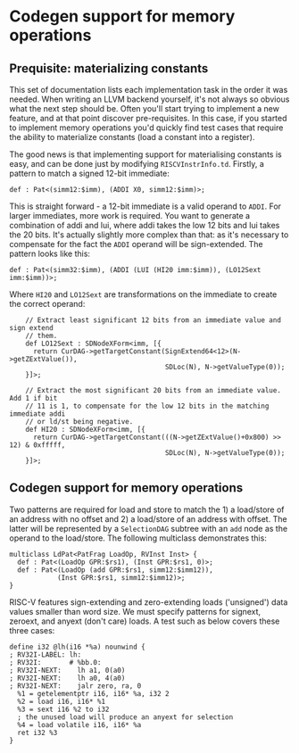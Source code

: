 # Codegen support for memory operations

## Prequisite: materializing constants

This set of documentation lists each implementation task in the order it was 
needed. When writing an LLVM backend yourself, it's not always so obvious what 
the next step should be. Often you'll start trying to implement a new feature, 
and at that point discover pre-requisites. In this case, if you started to 
implement memory operations you'd quickly find test cases that require the 
ability to materialize constants (load a constant into a register).

The good news is that implementing support for materialising constants is 
easy, and can be done just by modifying `RISCVInstrInfo.td`. Firstly, a 
pattern to match a signed 12-bit immediate:

    def : Pat<(simm12:$imm), (ADDI X0, simm12:$imm)>;

This is straight forward - a 12-bit immediate is a valid operand to `ADDI`.
For larger immediates, more work is required. You want to generate a 
combination of addi and lui, where addi takes the low 12 bits and lui takes 
the 20 bits. It's actually slightly more complex than that: as it's necessary 
to compensate for the fact the `ADDI` operand will be sign-extended. The 
pattern looks like this:

    def : Pat<(simm32:$imm), (ADDI (LUI (HI20 imm:$imm)), (LO12Sext imm:$imm))>;

Where `HI20` and `LO12Sext` are transformations on the immediate to create the 
correct operand:

		// Extract least significant 12 bits from an immediate value and sign extend
		// them.
		def LO12Sext : SDNodeXForm<imm, [{
		  return CurDAG->getTargetConstant(SignExtend64<12>(N->getZExtValue()),
		                                   SDLoc(N), N->getValueType(0));
		}]>;
		
		// Extract the most significant 20 bits from an immediate value. Add 1 if bit
		// 11 is 1, to compensate for the low 12 bits in the matching immediate addi
		// or ld/st being negative.
		def HI20 : SDNodeXForm<imm, [{
		  return CurDAG->getTargetConstant(((N->getZExtValue()+0x800) >> 12) & 0xfffff,
		                                   SDLoc(N), N->getValueType(0));
		}]>;

## Codegen support for memory operations

Two patterns are required for load and store to match the 1) a load/store of 
an address with no offset and 2) a load/store of an address with offset. The 
latter will be represented by a `SelectionDAG` subtree with an `add` node as 
the operand to the load/store. The following multiclass demonstrates this:

    multiclass LdPat<PatFrag LoadOp, RVInst Inst> {
      def : Pat<(LoadOp GPR:$rs1), (Inst GPR:$rs1, 0)>;
      def : Pat<(LoadOp (add GPR:$rs1, simm12:$imm12)),
                (Inst GPR:$rs1, simm12:$imm12)>;
    }

RISC-V features sign-extending and zero-extending loads ('unsigned') data 
values smaller than word size. We must specify patterns for signext, zeroext, 
and anyext (don't care) loads. A test such as below covers these three cases:

    define i32 @lh(i16 *%a) nounwind {
    ; RV32I-LABEL: lh:
    ; RV32I:       # %bb.0:
    ; RV32I-NEXT:    lh a1, 0(a0)
    ; RV32I-NEXT:    lh a0, 4(a0)
    ; RV32I-NEXT:    jalr zero, ra, 0
      %1 = getelementptr i16, i16* %a, i32 2
      %2 = load i16, i16* %1
      %3 = sext i16 %2 to i32
      ; the unused load will produce an anyext for selection
      %4 = load volatile i16, i16* %a
      ret i32 %3
    }

<!-- Global addresses --!>
